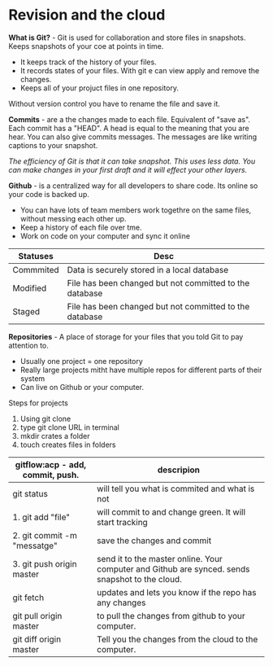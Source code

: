 # Revision and the cloud

**What is Git?** - Git is used for collaboration and store files in snapshots. Keeps snapshots of your coe at points in time.

* It keeps track of the history of your files.
* It records states of your files. With git e can view apply and remove the changes.
* Keeps all of your projuct files in one repository.

Without version control you have to rename the file and save it.

**Commits** - are a the changes made to each file. Equivalent of "save as". Each commit has a "HEAD". A head is equal to the meaning that you are hear. You can also give commits messages. The messages are like writing captions to your snapshot.


*The efficiency of Git is that it can take snapshot. This uses less data. You can make changes in your first draft and it will effect your other layers.*

**Github** - is a centralized way for all developers to share code. Its online so your code is backed up.
* You can have lots of team members work togethre on the same files, without messing each other up.
* Keep a history of each file over tme.
* Work on code on your computer and sync it online

Statuses|Desc
---- | -----
Commmited| Data is securely stored in a local database
Modified| File has been changed but not committed to the database
Staged| File has been changed but not committed to the database

**Repositories** - A place of storage for your files that you told Git to pay attention to.
* Usually one project = one repository
* Really large projects mitht have multiple repos for different parts of their system
* Can live on Github or your computer.

Steps for projects
1. Using git clone
2. type git clone URL in terminal
3. mkdir crates a folder
4. touch creates files in folders

**gitflow:acp** - add, commit, push.|descripion
------- | -------
 git status| will tell you what is commited and what is not
1. git add "file"| will commit to and change green. It will start tracking
2. git commit -m "messatge"| save the changes and commit
3. git push origin master| send it to the master online. Your computer and Github are synced. sends snapshot to the cloud.
 git fetch| updates and lets you know if the repo has any changes
git pull origin master| to pull the changes from github to your computer. 
git diff origin master | Tell you the changes from the cloud to the computer. 







